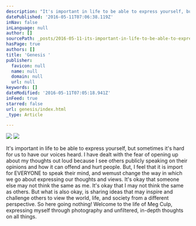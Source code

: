 ```yaml
---
description: "It's important in life to be able to express yourself, but sometimes it's hard for us to have our voices heard. I have dealt with the fear of opening up about my thoughts out loud because I see others publicly speaking on their opinions and how it can offend and hurt people. But, I feel that it is import for EVERYONE to speak their mind, and wemust change the way in which we go about expressing our thoughts and views. It's okay that someone else may not think the same as me. It's okay that I may not think the same as others. But what is also okay, is sharing ideas that may inspire and challenge others to view the world, life, and society from a different perspective. So here going nothing! Welcome to the life of Meg Culp, expressing myself through photography and unfiltered, in-depth thoughts on all things."
datePublished: '2016-05-11T07:06:38.119Z'
inNav: false
inLanguage: null
author: []
sourcePath: _posts/2016-05-11-its-important-in-life-to-be-able-to-express-yourself-but-s.md
hasPage: true
authors: []
title: 'Genesis '
publisher:
  favicon: null
  name: null
  domain: null
  url: null
keywords: []
dateModified: '2016-05-11T07:05:18.941Z'
inFeed: true
starred: false
url: genesis/index.html
_type: Article

---
```

![](https://the-grid-user-content.s3-us-west-2.amazonaws.com/a27f4d5d-5a49-4678-a2a9-ae9ecd3cad13.jpg)
![](https://the-grid-user-content.s3-us-west-2.amazonaws.com/43f7ef3b-7527-4282-948e-c82c27ca4e85.jpg)

It's important in life to be able to express yourself, but sometimes it's hard for us to have our voices heard. I have dealt with the fear of opening up about my thoughts out loud because I see others publicly speaking on their opinions and how it can offend and hurt people. But, I feel that it is import for EVERYONE to speak their mind, and wemust change the way in which we go about expressing our thoughts and views. It's okay that someone else may not think the same as me. It's okay that I may not think the same as others. But what is also okay, is sharing ideas that may inspire and challenge others to view the world, life, and society from a different perspective. So here going nothing! Welcome to the life of Meg Culp, expressing myself through photography and unfiltered, in-depth thoughts on all things.